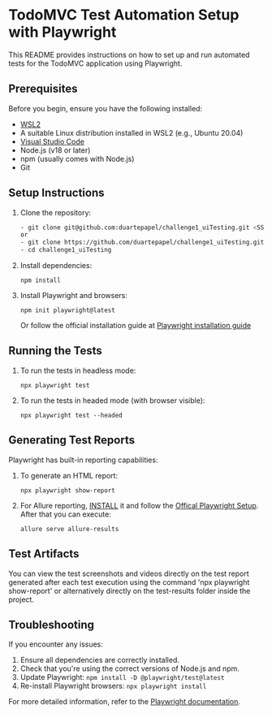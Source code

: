 # TodoMVC Test Automation Setup with Playwright

This README provides instructions on how to set up and run automated tests for the TodoMVC application using Playwright.

## Prerequisites

Before you begin, ensure you have the following installed:

- [WSL2](https://docs.microsoft.com/en-us/windows/wsl/install) 
- A suitable Linux distribution installed in WSL2 (e.g., Ubuntu 20.04)
- [Visual Studio Code](https://code.visualstudio.com/)
- Node.js (v18 or later)
- npm (usually comes with Node.js)
- Git

## Setup Instructions

1. Clone the repository:
   
   ```bash
   - git clone git@github.com:duartepapel/challenge1_uiTesting.git <SSH> 
   or 
   - git clone https://github.com/duartepapel/challenge1_uiTesting.git <HTTPS>
   - cd challenge1_uiTesting
   ```

2. Install dependencies:
   ```
   npm install
   ```

3. Install Playwright and browsers:
   ```
   npm init playwright@latest
   ```
   Or follow the official installation guide at [Playwright installation guide](https://playwright.dev/docs/intro#installing-playwright)

## Running the Tests

1. To run the tests in headless mode:
   ```
   npx playwright test
   ```

2. To run the tests in headed mode (with browser visible):
   ```
   npx playwright test --headed
   ```


## Generating Test Reports

Playwright has built-in reporting capabilities:

1. To generate an HTML report:
   ```
   npx playwright show-report
   ```

2. For Allure reporting, [INSTALL](https://allurereport.org/docs/install/) it and follow the [Offical Playwright Setup](https://allurereport.org/docs/playwright/). After that you can execute:
   ```
   allure serve allure-results
   ```

## Test Artifacts

You can view the test screenshots and videos directly on the test report generated after each test execution using the command 'npx playwright show-report' or alternatively directly on the test-results folder inside the project.

## Troubleshooting

If you encounter any issues:

1. Ensure all dependencies are correctly installed.
2. Check that you're using the correct versions of Node.js and npm.
3. Update Playwright: `npm install -D @playwright/test@latest`
4. Re-install Playwright browsers: `npx playwright install`

For more detailed information, refer to the [Playwright documentation](https://playwright.dev/docs/intro).